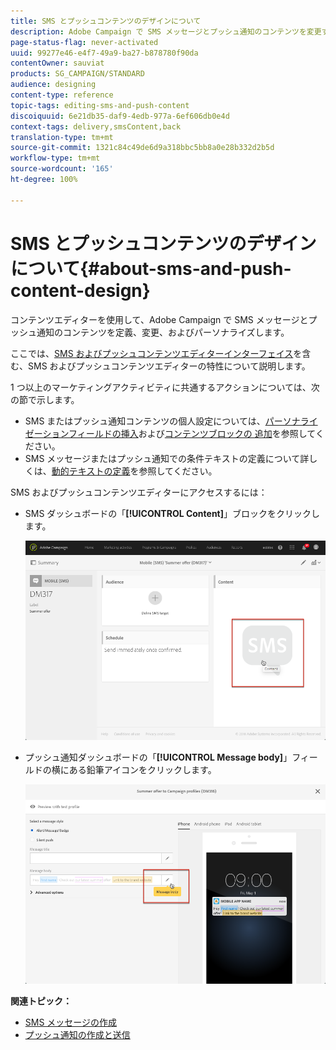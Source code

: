 ```yaml
---
title: SMS とプッシュコンテンツのデザインについて
description: Adobe Campaign で SMS メッセージとプッシュ通知のコンテンツを変更するために使用されるエディターについて説明します。
page-status-flag: never-activated
uuid: 99277e46-e4f7-49a9-ba27-b878780f90da
contentOwner: sauviat
products: SG_CAMPAIGN/STANDARD
audience: designing
content-type: reference
topic-tags: editing-sms-and-push-content
discoiquuid: 6e21db35-daf9-4edb-977a-6ef606db0e4d
context-tags: delivery,smsContent,back
translation-type: tm+mt
source-git-commit: 1321c84c49de6d9a318bbc5bb8a0e28b332d2b5d
workflow-type: tm+mt
source-wordcount: '165'
ht-degree: 100%

---
```



# SMS とプッシュコンテンツのデザインについて{#about-sms-and-push-content-design}

コンテンツエディターを使用して、Adobe Campaign で SMS メッセージとプッシュ通知のコンテンツを定義、変更、およびパーソナライズします。

ここでは、[SMS およびプッシュコンテンツエディターインターフェイス](../../channels/using/sms-and-push-content-editor-interface.md)を含む、SMS およびプッシュコンテンツエディターの特性について説明します。

1 つ以上のマーケティングアクティビティに共通するアクションについては、次の節で示します。

* SMS またはプッシュ通知コンテンツの個人設定については、[パーソナライゼーションフィールドの挿入](../../designing/using/personalization.md#inserting-a-personalization-field)および[コンテンツブロックの 追加](../../designing/using/personalization.md#adding-a-content-block)を参照してください。
* SMS メッセージまたはプッシュ通知での条件テキストの定義について詳しくは、[動的テキストの定義](../../channels/using/defining-dynamic-text.md)を参照してください。

SMS およびプッシュコンテンツエディターにアクセスするには：

* SMS ダッシュボードの「**[!UICONTROL Content]**」ブロックをクリックします。

   ![](assets/des_sms_content.png)

* プッシュ通知ダッシュボードの「**[!UICONTROL Message body]**」フィールドの横にある鉛筆アイコンをクリックします。

   ![](assets/des_push_body.png)

**関連トピック：**

* [SMS メッセージの作成](../../channels/using/creating-an-sms-message.md)
* [プッシュ通知の作成と送信](../../channels/using/preparing-and-sending-a-push-notification.md)
